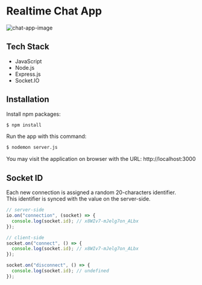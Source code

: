 # Realtime Chat App

![chat-app-image](https://user-images.githubusercontent.com/91262816/199111675-af884dfe-c823-45ed-8ee3-4b2c23347bd0.png)

## Tech Stack

- JavaScript
- Node.js
- Express.js
- Socket.IO

## Installation

Install npm packages:
``` bash
$ npm install
```
Run the app with this command:
``` bash
$ nodemon server.js
```
You may visit the application on browser with the URL: http://localhost:3000
## Socket ID
Each new connection is assigned a random 20-characters identifier.<br/>
This identifier is synced with the value on the server-side.
```js
// server-side
io.on("connection", (socket) => {
  console.log(socket.id); // x8WIv7-mJelg7on_ALbx
});

// client-side
socket.on("connect", () => {
  console.log(socket.id); // x8WIv7-mJelg7on_ALbx
});

socket.on("disconnect", () => {
  console.log(socket.id); // undefined
});
```
